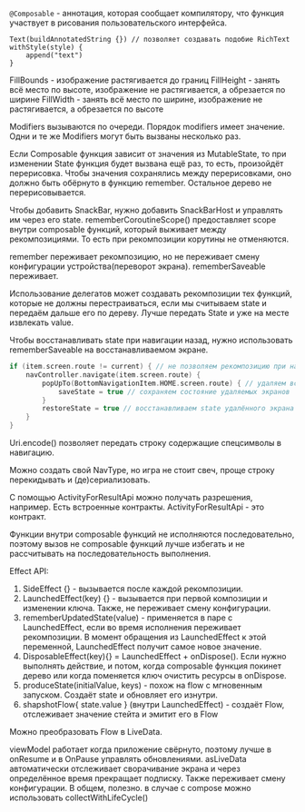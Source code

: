 `@Composable` - аннотация, которая сообщает компилятору, что функция участвует в рисования пользовательского интерфейса.

```
Text(buildAnnotatedString {}) // позволяет создавать подобие RichText
withStyle(style) {
    append("text")
}
```

FillBounds - изображение растягивается до границ
FillHeight - занять всё место по высоте, изображение не растягивается, а обрезается по ширине
FillWidth - занять всё место по ширине, изображение не растягивается, а обрезается по высоте

Modifiers вызываются по очереди.
Порядок modifiers имеет значение.
Одни и те же Modifiers могут быть вызваны несколько раз.

Если Composable функция зависит от значения из MutableState, то при изменении State функция будет вызвана ещё раз, то
есть, произойдёт перерисовка. Чтобы значения сохранялись между перерисовками, оно должно быть обёрнуто в
функцию remember. Остальное дерево не перерисовывается.

Чтобы добавить SnackBar, нужно добавить SnackBarHost и управлять им через его state.
rememberCoroutineScope() предоставляет scope внутри composable функций, который выживает между рекомпозициями.
То есть при рекомпозиции корутины не отменяются.

remember переживает рекомпозицию, но не переживает смену конфигурации устройства(переворот экрана). rememberSaveable
переживает.

Использование делегатов может создавать рекомпозиции тех функций, которые не должны перестраиваться, если мы считываем
state и передаём дальше его по дереву. Лучше передать State и уже на месте извлекать value.

Чтобы восстанавливать state при навигации назад, нужно использовать rememberSaveable на восстанавливаемом экране.

```kotlin
if (item.screen.route != current) { // не позволяем рекомпозицию при нажатии на тот же самый элемент
    navController.navigate(item.screen.route) {
        popUpTo(BottomNavigationItem.HOME.screen.route) { // удаляем всё до определенного экрана
            saveState = true // сохраняем состояние удаляемых экранов
        }
        restoreState = true // восстанавливаем state удалённого экрана
    }
}
```

Uri.encode() позволяет передать строку содержащие спецсимволы в навигацию.

Можно создать свой NavType, но игра не стоит свеч, проще строку перекидывать и (де)сериализовать.

С помощью ActivityForResultApi можно получать разрешения, например. Есть встроенные контракты.
ActivityForResultApi - это контракт.

Функции внутри composable функций не исполняются последовательно, поэтому вызов не composable функций лучше избегать и
не рассчитывать на последовательность выполнения.

Effect API:
1) SideEffect {} - вызывается после каждой рекомпозиции.
2) LaunchedEffect(key) {} - вызывается при первой композиции и изменении ключа. Также, не переживает смену конфигурации.
3) rememberUpdatedState(value) - применяется в паре с LaunchedEffect, если во время исполнения переживает рекомпозиции.
   В момент обращения из LaunchedEffect к этой переменной, LaunchedEffect получит самое новое значение.
4) DisposableEffect(key){} = LaunchedEffect + onDispose(). Если нужно выполнять действие, и потом, когда composable
   функция покинет дерево или когда поменяется ключ очистить ресурсы в onDispose.
5) produceState(initialValue, keys) - похож на flow c мгновенным запуском. Создаёт state и обновляет его изнутри.
6) shapshotFlow{ state.value } (внутри LaunchedEffect) - создаёт Flow, отслеживает значение стейта и эмитит его в Flow

Можно преобразовать Flow в LiveData.

viewModel работает когда приложение свёрнуто, поэтому лучше в onResume и в OnPause управлять обновлениями.
asLiveData автоматически отслеживает сворачивание экрана и через определённое время прекращает подписку.
Также переживает смену конфигурации. В общем, полезно.
в случае с compose можно использовать collectWithLifeCycle()
